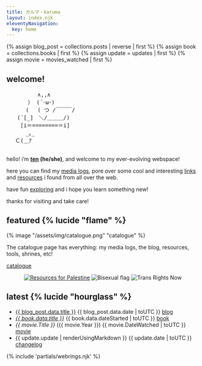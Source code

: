 ```yaml
---
title: カルマ・karuma
layout: index.njk
eleventyNavigation:
  key: home
---
```


{% assign blog_post = collections.posts | reverse | first %}
{% assign book = collections.books | first %}
{% assign update = updates | first %}
{% assign movie = movies_watched | first %}

<section class="cards">
  <div class="size-m welcome">
    <h2>welcome!</h2>
<pre class="ascii">
　　　 　  ∧,,∧
　　　　） (´･ω･) 　 　 　 　
　　　 (　 ( つ /￣￣￣/　
　　(´[_]　＼/＿＿＿/)
　　 [i＝========＝i]
　　　 _｡_　 　
　 Ｃ(＿ｱ

</pre>
    
hello! i’m **[ten](/about) (he/she)**, and welcome to my ever-evolving webspace!

here you can find my [media logs](/logs), pore over some cool and interesting [links](/links) and [resources](/resources) i found from all over the web.

have fun [exploring](/sitemap) and i hope you learn something new!

thanks for visiting and take care!

  </div>

<div class="clear vertical">
  <div class="featured">
    <h2 class="border">featured {% lucide "flame" %}</h2>
    {% image "/assets/img/catalogue.png" "catalogue" %}
    <p>The catalogue page has everything: my media logs, the blog, resources, tools, shrines, etc!</p>
    <p><a href="/catalogue" class="link">catalogue</a></p>
  </div>
  <div>
  <center>

  [![Resources for Palestine](/assets/img/standwith.png)](/resources/palestine) ![Bisexual flag](/assets/img/bisexual.png) ![Trans Rights Now](/assets/img/trn.png)

  </center>
  </div>
</div>


  <div class="latest">
    <h2>latest {% lucide "hourglass" %}</h2>
    <ul class="card-list">
      <li class="card-item">
        <span class="title"><a href="{{ blog_post.url }}">{{ blog_post.data.title }}</a></span>
        <span class="date">{{ blog_post.data.date | toUTC }}</span>
        <span class="category"><a href="/blog">blog</a></span>
      </li>
      <li class="card-item">
        <span class="title"><a href="{{ book.url }}"><em>{{ book.data.title }}</em></a></span>
        <span class="date">{{ book.data.dateStarted | toUTC }}</span>
        <span class="category"><a href="/logs/books/">book</a></span>
      </li>
      <li class="card-item">
        <span class="title"><em>{{ movie.Title }}</em> ({{ movie.Year }})</span>
        <span class="date">{{ movie.DateWatched | toUTC }}</span>
        <span class="category"><a href="/logs/movies/">movie</a></span>
      </li>
      <li class="card-item">
        <span class="title update">{{ update.update | renderUsingMarkdown }}</span>
        <span class="date">{{ update.date | toUTC }}</span>
        <span class="category"><a href="/changelog">changelog</a></span>
      </li>
    </ul>
  </div>
  <div>
  {% include 'partials/webrings.njk' %}
  </div>
</section>
